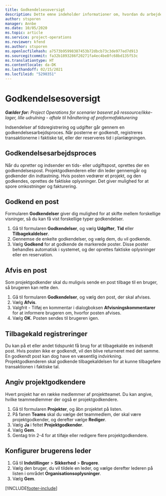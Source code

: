 ```yaml
---
title: Godkendelsesoversigt
description: Dette emne indeholder informationer om, hvordan du arbejder med godkendelser i Project Operations.
author: stsporen
manager: Annbe
ms.date: 10/05/2020
ms.topic: article
ms.service: project-operations
ms.reviewer: kfend
ms.author: stsporen
ms.openlocfilehash: a7573b95998387453b72dbcb73c3de977ed7d913
ms.sourcegitcommit: fa32b1893286f20271fa4ec4be8fc68bd135f53c
ms.translationtype: HT
ms.contentlocale: da-DK
ms.lasthandoff: 02/15/2021
ms.locfileid: "5290351"
---
```

# <a name="approvals-overview"></a>Godkendelsesoversigt

_**Gælder for:** Project Operations for scenarier baseret på ressource/ikke-lager, lille udrulning - aftale til håndtering af proformafakturering_

Indsendelser af tidsregistrering og udgifter går gennem en godkendelsesarbejdsproces. Når posterne er godkendt, registreres transaktionerne i faktiske tal, eller der reserveres tid i planlægningen.

## <a name="approvals-workflow"></a>Godkendelsesarbejdsproces
Når du opretter og indsender en tids- eller udgiftspost, oprettes der en godkendelsespost. Projektgodkenderen eller din leder gennemgår og godkender din indtastning. Hvis posten vedrører et projekt, og den godkendes, oprettes de faktiske oplysninger. Det giver mulighed for at spore omkostninger og fakturering. 

## <a name="approve-an-entry"></a>Godkend en post
Formularen **Godkendelser** giver dig mulighed for at skifte mellem forskellige visninger, så du kan få vist forskellige typer godkendelser.
  
1. Gå til formularen **Godkendelser**, og vælg **Udgifter**, **Tid** eller **Tilbagekaldelser**.
2. Gennemse de enkelte godkendelser, og vælg dem, du vil godkende.
3. Vælg **Godkend** for at godkende de markerede poster.
Disse poster behandles automatisk i systemet, og der oprettes faktiske oplysninger eller en reservation.

## <a name="reject-an-entry"></a>Afvis en post
Som projektgodkender skal du muligvis sende en post tilbage til en bruger, så brugeren kan rette den.
  
1. Gå til formularen **Godkendelser**, og vælg den post, der skal afvises. 
2. Vælg **Afvis**.
3. Valgfrit - Tilføj en kommentar i dialogboksen **Afvisningskommentarer** for at informere brugeren om, hvorfor posten afvises.
4. Vælg **OK**. Posten sendes til brugeren igen.
  
## <a name="recall-entries"></a>Tilbagekald registreringer
Du kan på et eller andet tidspunkt få brug for at tilbagekalde en indsendt post. Hvis posten ikke er godkendt, vil den blive returneret med det samme. En godkendt post kan dog have en væsentlig indvirkning. Projektgodkenderen skal godkende tilbagekaldelsen for at kunne tilbageføre transaktionen i faktiske tal.

## <a name="specify-project-approvers"></a>Angiv projektgodkendere
Hvert projekt har en række medlemmer af projektteamet. Du kan angive, hvilke teammedlemmer der også er projektgodkendere.

1. Gå til formularen **Projekter**, og åbn projektet på listen.
2. På fanen **Teams** skal du vælge det teammedlem, der skal være projektgodkender, og derefter vælge **Rediger**.
3. Vælg **Ja** i feltet **Projektgodkender**.
4. Vælg **Gem**.
5. Gentag trin 2-4 for at tilføje eller redigere flere projektgodkendere.

## <a name="configure-the-users-manager"></a>Konfigurer brugerens leder

1. Gå til **Indstillinger** > **Sikkerhed** > **Brugere**.
2. Vælg den bruger, du vil tildele en leder, og vælge derefter lederen på listen i området **Organisationsoplysninger**. 
3. Vælg **Gem**.




[!INCLUDE[footer-include](../includes/footer-banner.md)]